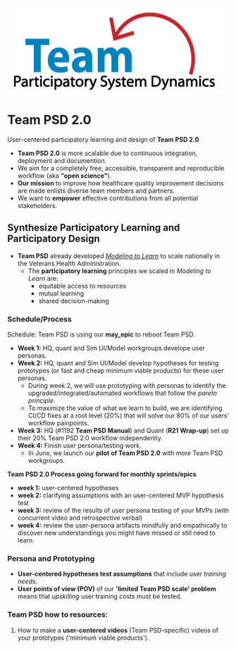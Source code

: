 <img src = "https://github.com/lzim/teampsd/blob/teampsd_style/teampsd_logo/team_psd_logo_sm.png"
     height = "200" width = "600">  

# Team PSD 2.0 

User-centered participatory learning and design of **Team PSD 2.0**

- **Team PSD 2.0** is more scalable due to continuous integration, deployment and documention.
- We aim for a completely free, accessible, transparent and reproducible workflow (aka **"open science"**).
- **Our mission** to improve how healthcare quality improvement decisions are made enlists diverse team members and partners.
- We want to **empower** effective contributions from all potential stakeholders.

## Synthesize Participatory Learning and Participatory Design 

- **Team PSD** already developed [_Modeling to Learn_](https://mtl.how/) to scale nationally in the Veterans Health Administration.
  - The **participatory learning** principles we scaled in _Modeling to Learn_ are:
    - equitable access to resources
    - mutual learning
    - shared decision-making

### Schedule/Process

Schedule: Team PSD is using our **may_epic** to reboot Team PSD.

- **Week 1:** HQ, quant and Sim UI/Model workgroups develope user personas.
- **Week 2:** HQ, quant and Sim UI/Model develop hypotheses for testing prototypes (or fast and cheap minimum viable products) for these user personas. 
  - During week 2, we will use prototyping with personas to identify the upgraded/integrated/automated workflows that follow the _pareto principle_.
  - To maximize the value of what we learn to build, we are identifying CI/CD fixes at a root level (20%) that will solve our 80% of our users' workflow painpoints.
- **Week 3:** HQ (#1192 **Team PSD Manual**) and Quant (**R21 Wrap-up**) set up their 20% Team PSD 2.0 workflow independently.
- **Week 4:** Finish user persona/testing work.
  - In June, we launch our **pilot of Team PSD 2.0** with _more_ Team PSD workgroups.

**Team PSD 2.0 Process going forward for monthly sprints/epics**

- **week 1:** user-centered hypotheses
- **week 2:** clarifying assumptions with an user-centered MVP hypothesis test
- **week 3:** review of the results of user persona testing of your MVPs (with concurrent video and retrospective verbal)
- **week 4:** review the user-persona artifacts mindfully and empathically to discover new understandings you might have missed or still need to learn.

### Persona and Prototyping 

- **User-centered hypotheses test assumptions** that include user _training needs._
- **User points of view (POV)** of our **'limited Team PSD scale' problem** means that _upskilling_ user training costs must be tested.

### Team PSD how to resources:

1. How to make a **user-centered videos** (Team PSD-specific) videos of your prototypes ('minimum viable products').

